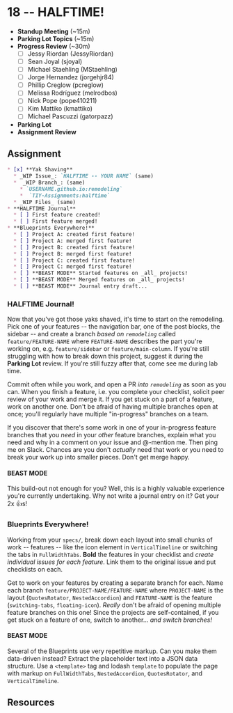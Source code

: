 # 18 -- HALFTIME!

* **Standup Meeting** (~15m)
* **Parking Lot Topics** (~15m)
* **Progress Review** (~30m)
  * [ ] Jessy Riordan (JessyRiordan)
  * [ ] Sean Joyal (sjoyal)
  * [ ] Michael Staehling (MStaehling)
  * [ ] Jorge Hernandez (jorgehjr84)
  * [ ] Phillip Creglow (pcreglow)
  * [ ] Melissa Rodríguez (melrodbos)
  * [ ] Nick Pope (pope410211)
  * [ ] Kim Mattiko (kmattiko)
  * [ ] Michael Pascuzzi (gatorpazz)
* **Parking Lot**
* **Assignment Review**

## Assignment

```markdown
* [x] **Yak Shaving**
  * _WIP Issue_: `HALFTIME -- YOUR NAME` (same)
  *  _WIP Branch_: (same)
    * `USERNAME.github.io:remodeling`
    *  `TIY-Assignments:halftime`
  * _WIP Files_ (same)
* **HALFTIME Journal**
  * [ ] First feature created!
  * [ ] First feature merged!
* **Blueprints Everywhere!**
  * [ ] Project A: created first feature!
  * [ ] Project A: merged first feature!
  * [ ] Project B: created first feature!
  * [ ] Project B: merged first feature!
  * [ ] Project C: created first feature!
  * [ ] Project C: merged first feature!
  * [ ] **BEAST MODE** Started features on _all_ projects!
  * [ ] **BEAST MODE** Merged features on _all_ projects!
  * [ ] **BEAST MODE** Journal entry draft...
```

### HALFTIME Journal!

Now that you've got those yaks shaved, it's time to start on the remodeling. Pick one of your features -- the navigation bar, one of the post blocks, the sidebar -- and create a branch _based on `remodeling`_ called `feature/FEATURE-NAME` where `FEATURE-NAME` describes the part you're working on, e.g. `feature/sidebar` or `feature/main-column`. If you're still struggling with how to break down this project, suggest it during the **Parking Lot** review. If you're still fuzzy after that, come see me during lab time.

Commit often while you work, and open a PR _into `remodeling`_ as soon as you can. When you finish a feature, i.e. you complete your checklist, solicit peer review of your work and merge it. If you get stuck on a part of a feature, work on another one. Don't be afraid of having multiple branches open at once; you'll regularly have multiple "in-progress" branches on a team.

If you discover that there's some work in one of your in-progress feature branches that you _need_ in your _other_ feature branches, explain what you need and why in a comment on your issue and @-mention me. Then ping me on Slack. Chances are you don't _actually_ need that work or you need to break your work up into smaller pieces. Don't get merge happy.

#### BEAST MODE

This build-out not enough for you? Well, this is a highly valuable experience you're currently undertaking. Why not write a journal entry on it? Get your 2x :+1:s!

### Blueprints Everywhere!

Working from your `specs/`, break down each layout into small chunks of work -- features -- like the icon element in `VerticalTimeline` or switching the tabs in `FullWidthTabs`. **Bold** the features in your checklist and _create individual issues for each feature_. Link them to the original issue and put checklists on each.

Get to work on your features by creating a separate branch for each. Name each branch `feature/PROJECT-NAME/FEATURE-NAME` where `PROJECT-NAME` is the layout (`QuotesRotator`, `NestedAccordion`) and `FEATURE-NAME` is the feature (`switching-tabs`, `floating-icon`). _Really_ don't be afraid of opening multiple feature branches on this one! Since the projects are self-contained, if you get stuck on a feature of one, switch to another... _and switch branches!_

#### BEAST MODE

Several of the Blueprints use very repetitive markup. Can you make them data-driven instead? Extract the placeholder text into a JSON data structure. Use a `<template>` tag and lodash `template` to populate the page with markup on `FullWidthTabs`, `NestedAccordion`, `QuotesRotator`, and `VerticalTimeline`.

## Resources

